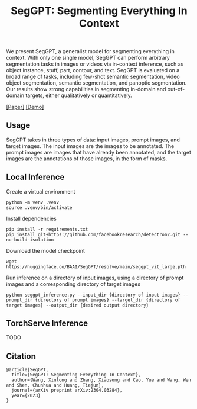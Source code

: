 <div align="center">
<h1>SegGPT: Segmenting Everything In Context </h1>

</div>

<br>

   We present SegGPT, a generalist model for segmenting everything in context. With only one single model, SegGPT can perform arbitrary segmentation tasks in images or videos via in-context inference, such as object instance, stuff, part, contour, and text. 
   SegGPT is evaluated on a broad range of tasks, including few-shot semantic segmentation, video object segmentation, semantic segmentation, and panoptic segmentation. 
   Our results show strong capabilities in segmenting in-domain and out-of-domain targets, either qualitatively or quantitatively. 

[[Paper]](https://arxiv.org/abs/2304.03284)
[[Demo]](https://huggingface.co/spaces/BAAI/SegGPT)


## **Usage**

SegGPT takes in three types of data: input images, prompt images, and target images. The input images are the images to be annotated. The prompt images are images that have already been annotated, and the target images are the annotations of those images, in the form of masks. 

## **Local Inference**

Create a virtual environment
```
python -m venv .venv
source .venv/bin/activate
```

Install dependencies
```
pip install -r requirements.txt
pip install git+https://github.com/facebookresearch/detectron2.git --no-build-isolation
```

Download the model checkpoint
```
wget https://huggingface.co/BAAI/SegGPT/resolve/main/seggpt_vit_large.pth
```

Run inference on a directory of input images, using a directory of prompt images and a corresponding directory of target images
```
python seggpt_inference.py --input_dir {directory of input images} --prompt_dir {directory of prompt images} --target_dir {directory of target images} --output_dir {desired output directory}
```


## **TorchServe Inference**

TODO


## Citation

```
@article{SegGPT,
  title={SegGPT: Segmenting Everything In Context},
  author={Wang, Xinlong and Zhang, Xiaosong and Cao, Yue and Wang, Wen and Shen, Chunhua and Huang, Tiejun},
  journal={arXiv preprint arXiv:2304.03284},
  year={2023}
}
```
